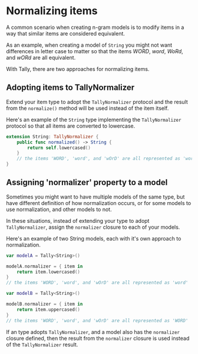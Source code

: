 # Normalizing items

A common scenario when creating n-gram models is to modify items in a way that similar items are considered equivalent.

As an example, when creating a model of `String` you might not want differences in letter case to matter so that the items _WORD_, _word_, _WoRd_, and _wORd_ are all equivalent.

With Tally, there are two approaches for normalizing items.

## Adopting items to TallyNormalizer

Extend your item type to adopt the `TallyNormalizer` protocol and the result from the `normalize()` method will be used instead of the item itself.

Here's an example of the `String` type implementing the `TallyNormalizer` protocol so that all items are converted to lowercase.

````Swift
extension String: TallyNormalizer {
    public func normalized() -> String {
        return self.lowercased()
    }
    // the items 'WORD', 'word', and 'wOrD' are all represented as 'word'
}
````

## Assigning 'normalizer' property to a model

Sometimes you might want to have multiple models of the same type, but have different definition of how normalization occurs, or for some models to use normalization, and other models to not.

In these situations, instead of extending your type to adopt `TallyNormalizer`, assign the `normalizer` closure to each of your models.

Here's an example of two String models, each with it's own approach to normalization.

````Swift
var modelA = Tally<String>()

modelA.normalizer = { item in
    return item.lowercased()
}
// the items 'WORD', 'word', and 'wOrD' are all represented as 'word'

var modelB = Tally<String>()

modelB.normalizer = { item in
    return item.uppercased()
}
// the items 'WORD', 'word', and 'wOrD' are all represented as 'WORD'

````

If an type adopts `TallyNormalizer`, and a model also has the `normalizer` closure defined, then the result from the `normalizer` closure is used instead of the `TallyNormalizer` result.
